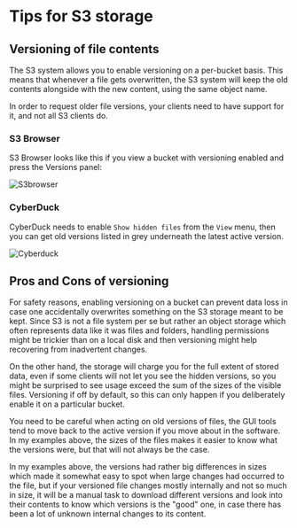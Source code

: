 # Tips for S3 storage

## Versioning of file contents

The S3 system allows you to enable versioning on a per-bucket
basis. This means that whenever a file gets overwritten, the S3 system
will keep the old contents alongside with the new content, using
the same object name.

In order to request older file versions, your clients need to have
support for it, and not all S3 clients do.

### S3 Browser
S3 Browser looks like this if you view a bucket with versioning
enabled and press the Versions panel:

![S3browser](/images/S3browser+versions.png)

### CyberDuck
CyberDuck needs to enable `Show hidden files` from the `View` menu, then
you can get old versions listed in grey underneath the latest active
version.

![Cyberduck](/images/cyberduck+versions.png)

## Pros and Cons of versioning

For safety reasons, enabling versioning on a bucket can prevent data
loss in case one accidentally overwrites something on the S3 storage
meant to be kept. Since S3 is not a file system per se but rather an
object storage which often represents data like it was files and
folders, handling permissions might be trickier than on a local disk
and then versioning might help recovering from inadvertent changes.

On the other hand, the storage will charge you for the full extent of
stored data, even if some clients will not let you see the hidden
versions, so you might be surprised to see usage exceed the sum of the
sizes of the visible files. Versioning if off by default, so this can
only happen if you deliberately enable it on a particular bucket.

You need to be careful when acting on old versions of files, the GUI
tools tend to move back to the active version if you move about in the
software. In my examples above, the sizes of the files makes it easier
to know what the versions were, but that will not always be the case.

In my examples above, the versions had rather big differences in sizes
which made it somewhat easy to spot when large changes had occurred to
the file, but if your versioned file changes mostly internally and
not so much in size, it will be a manual task to download different
versions and look into their contents to know which versions is the
"good" one, in case there has been a lot of unknown internal changes
to its content.
